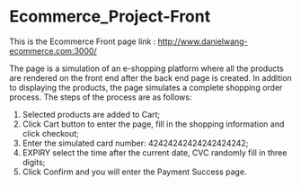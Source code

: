 # Ecommerce_Project-Front
This is the Ecommerce Front page link : http://www.danielwang-ecommerce.com:3000/

The page is a simulation of an e-shopping platform where all the products are rendered on the front end after the back end page is created.
In addition to displaying the products, the page simulates a complete shopping order process. The steps of the process are as follows:
1. Selected products are added to Cart;
2. Click Cart button to enter the page, fill in the shopping information and click checkout;
3. Enter the simulated card number: 42424242424242424242;
4. EXPIRY select the time after the current date, CVC randomly fill in three digits;
5. Click Confirm and you will enter the Payment Success page.

